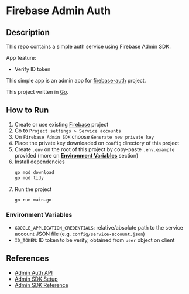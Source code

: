 # Firebase Admin Auth

## Description

This repo contains a simple auth service using Firebase Admin SDK.

App feature:

- Verify ID token

This simple app is an admin app for [firebase-auth](https://github.com/CC-04-24H2/firebase-auth) project.

This project written in [Go](https://go.dev).

## How to Run

1. Create or use existing [Firebase](https://console.firebase.google.com) project
2. Go to `Project settings > Service accounts`
3. On `Firebase Admin SDK` choose `Generate new private key`
4. Place the private key downloaded on `config` directory of this project
5. Create `.env` on the root of this project by copy-paste `.env.example` provided (more on **[Environment Variables](#environment-variables)** section)
6. Install dependencies
   ```bash
   go mod download
   go mod tidy
   ```
7. Run the project
   ```bash
   go run main.go
   ```

### Environment Variables

- `GOOGLE_APPLICATION_CREDENTIALS`: relative/absolute path to the service account JSON file (e.g. `config/service-account.json`)
- `ID_TOKEN`: ID token to be verify, obtained from `user` object on client

## References

- [Admin Auth API](https://firebase.google.com/docs/auth/admin)
- [Admin SDK Setup](https://firebase.google.com/docs/admin/setup)
- [Admin SDK Reference](https://firebase.google.com/docs/reference/admin)
